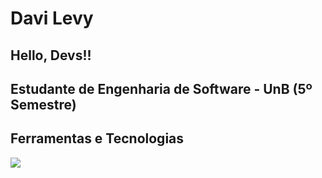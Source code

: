 # Davi Levy
## Hello, Devs!!

## Estudante de Engenharia de Software - UnB (5º Semestre)

## Ferramentas e Tecnologias

<img src="https://cdn.jsdelivr.net/gh/devicons/devicon@latest/icons/linux/linux-original.svg" />



<!--
**Davi-KLevy/Davi-KLevy** is a ✨ _special_ ✨ repository because its `README.md` (this file) appears on your GitHub profile.

Here are some ideas to get you started:

- 🔭 I’m currently working on ...
- 🌱 I’m currently learning ...
- 👯 I’m looking to collaborate on ...
- 🤔 I’m looking for help with ...
- 💬 Ask me about ...
- 📫 How to reach me: ...
- 😄 Pronouns: ...
- ⚡ Fun fact: ...
-->
